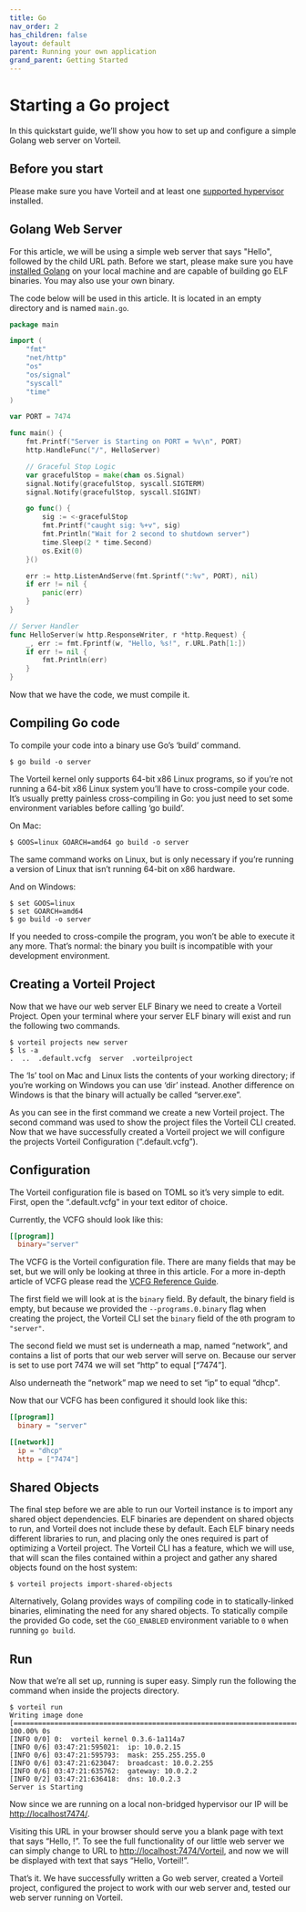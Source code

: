 ```yaml
---
title: Go
nav_order: 2
has_children: false
layout: default
parent: Running your own application
grand_parent: Getting Started
---
```


# Starting a Go project

In this quickstart guide, we’ll show you how to set up and configure a simple Golang web server on Vorteil.

## Before you start

Please make sure you have Vorteil and at least one [supported hypervisor](/docs/guides/configure-virtualizer/) installed.

## Golang Web Server

For this article, we will be using a simple web server that says "Hello", followed by the child URL path. Before we start, please make sure you have [installed Golang](https://golang.org/) on your local machine and are capable of building go ELF binaries. You may also use your own binary.

The code below will be used in this article. It is located in an empty directory and is named `main.go`.

```go
package main

import (
	"fmt"
	"net/http"
	"os"
	"os/signal"
	"syscall"
	"time"
)

var PORT = 7474

func main() {
	fmt.Printf("Server is Starting on PORT = %v\n", PORT)
	http.HandleFunc("/", HelloServer)

	// Graceful Stop Logic
	var gracefulStop = make(chan os.Signal)
	signal.Notify(gracefulStop, syscall.SIGTERM)
	signal.Notify(gracefulStop, syscall.SIGINT)

	go func() {
		sig := <-gracefulStop
		fmt.Printf("caught sig: %+v", sig)
		fmt.Println("Wait for 2 second to shutdown server")
		time.Sleep(2 * time.Second)
		os.Exit(0)
	}()

	err := http.ListenAndServe(fmt.Sprintf(":%v", PORT), nil)
	if err != nil {
		panic(err)
	}
}

// Server Handler
func HelloServer(w http.ResponseWriter, r *http.Request) {
	_, err := fmt.Fprintf(w, "Hello, %s!", r.URL.Path[1:])
	if err != nil {
		fmt.Println(err)
	}
}
```

Now that we have the code, we must compile it.

## Compiling Go code

To compile your code into a binary use Go’s ‘build’ command.

```
$ go build -o server
```

The Vorteil kernel only supports 64-bit x86 Linux programs, so if you’re not running a 64-bit x86 Linux system you’ll have to cross-compile your code. It’s usually pretty painless cross-compiling in Go: you just need to set some environment variables before calling ‘go build’.

On Mac:

```
$ GOOS=linux GOARCH=amd64 go build -o server
```

The same command works on Linux, but is only necessary if you’re running a version of Linux that isn’t running 64-bit on x86 hardware.

And on Windows:

```
$ set GOOS=linux
$ set GOARCH=amd64
$ go build -o server
```

If you needed to cross-compile the program, you won’t be able to execute it any more. That’s normal: the binary you built is incompatible with your development environment.

## Creating a Vorteil Project

Now that we have our web server ELF Binary we need to create a Vorteil Project. Open your terminal where your server ELF binary will exist and run the following two commands.

```
$ vorteil projects new server
$ ls -a
.  ..  .default.vcfg  server  .vorteilproject
```

The ‘ls’ tool on Mac and Linux lists the contents of your working directory; if you’re working on Windows you can use ‘dir’ instead. Another difference on Windows is that the binary will actually be called “server.exe”.

As you can see in the first command we create a new Vorteil project. The second command was used to show the project files the Vorteil CLI created. Now that we have successfully created a Vorteil project we will configure the projects Vorteil Configuration (“.default.vcfg”).

## Configuration

The Vorteil configuration file is based on TOML so it’s very simple to edit. First, open the “.default.vcfg” in your text editor of choice.

Currently, the VCFG should look like this:

```toml
[[program]]
  binary="server"
```

The VCFG is the Vorteil configuration file. There are many fields that may be set, but we will only be looking at three in this article. For a more in-depth article of VCFG please read the [VCFG Reference Guide](/docs/vcfg-reference/).

The first field we will look at is the `binary` field. By default, the binary field is empty, but because we provided the `--programs.0.binary` flag when creating the project, the Vorteil CLI set the `binary` field of the `0`th program to `"server"`.

The second field we must set is underneath a map, named “network”, and contains a list of ports that our web server will serve on. Because our server is set to use port 7474 we will set “http” to equal [“7474”].

Also underneath the “network” map we need to set “ip” to equal “dhcp".

Now that our VCFG has been configured it should look like this:

```toml
[[program]]
  binary = "server"

[[network]]
  ip = "dhcp"
  http = ["7474"]
```

## Shared Objects

The final step before we are able to run our Vorteil instance is to import any shared object dependencies. ELF binaries are dependent on shared objects to run, and Vorteil does not include these by default. Each ELF binary needs different libraries to run, and placing only the ones required is part of optimizing a Vorteil project. The Vorteil CLI has a feature, which we will use, that will scan the files contained within a project and gather any shared objects found on the host system:

```
$ vorteil projects import-shared-objects
```

Alternatively, Golang provides ways of compiling code in to statically-linked binaries, eliminating the need for any shared objects. To statically compile the provided Go code, set the `CGO_ENABLED` environment variable to `0` when running `go build`.

## Run

Now that we’re all set up, running is super easy. Simply run the following the command when inside the projects directory.

```
$ vorteil run
Writing image done [==============================================================================] 100.00% 0s
[INFO 0/0] 0:  vorteil kernel 0.3.6-1a114a7
[INFO 0/6] 03:47:21:595021:  ip: 10.0.2.15
[INFO 0/6] 03:47:21:595793:  mask: 255.255.255.0
[INFO 0/6] 03:47:21:623047:  broadcast: 10.0.2.255
[INFO 0/6] 03:47:21:635762:  gateway: 10.0.2.2
[INFO 0/2] 03:47:21:636418:  dns: 10.0.2.3
Server is Starting
```

Now since we are running on a local non-bridged hypervisor our IP will be [http://localhost7474/](http://localhost7474/).

Visiting this URL in your browser should serve you a blank page with text that says “Hello, !”. To see the full functionality of our little web server we can simply change to URL to [http://localhost:7474/Vorteil](http://localhost:7474/Vorteil), and now we will be displayed with text that says “Hello, Vorteil!”.

That’s it. We have successfully written a Go web server, created a Vorteil project, configured the project to work with our web server and, tested our web server running on Vorteil.